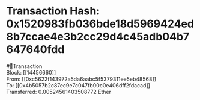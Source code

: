 
Transaction Hash: 0x1520983fb036bde18d5969424ed8b7ccae4e3b2cc29d4c45adb04b7647640fdd
====================================================================================
  
#💸Transaction  
Block: [[14456660]]  
From: [[0xc5622f143972a5da6aabc5f5379311ee5eb48568]]  
To: [[0x4b5057b2c87ec9e7c047fb00c0e406dff2fdacad]]  
Transferred: 0.00524561403508772 Ether